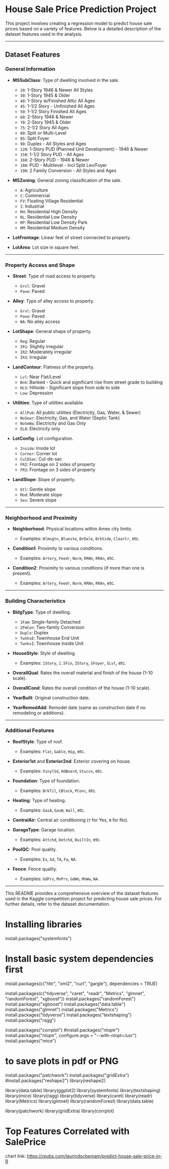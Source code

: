 # House Sale Price Prediction Project

This project involves creating a regression model to predict house sale prices based on a variety of features. Below is a detailed description of the dataset features used in the analysis.

---

## Dataset Features

### General Information
- **MSSubClass**: Type of dwelling involved in the sale.
    - `20`: 1-Story 1946 & Newer All Styles
    - `30`: 1-Story 1945 & Older
    - `40`: 1-Story w/Finished Attic All Ages
    - `45`: 1-1/2 Story - Unfinished All Ages
    - `50`: 1-1/2 Story Finished All Ages
    - `60`: 2-Story 1946 & Newer
    - `70`: 2-Story 1945 & Older
    - `75`: 2-1/2 Story All Ages
    - `80`: Split or Multi-Level
    - `85`: Split Foyer
    - `90`: Duplex - All Styles and Ages
    - `120`: 1-Story PUD (Planned Unit Development) - 1946 & Newer
    - `150`: 1-1/2 Story PUD - All Ages
    - `160`: 2-Story PUD - 1946 & Newer
    - `180`: PUD - Multilevel - Incl Split Lev/Foyer
    - `190`: 2 Family Conversion - All Styles and Ages

- **MSZoning**: General zoning classification of the sale.
    - `A`: Agriculture
    - `C`: Commercial
    - `FV`: Floating Village Residential
    - `I`: Industrial
    - `RH`: Residential High Density
    - `RL`: Residential Low Density
    - `RP`: Residential Low Density Park
    - `RM`: Residential Medium Density

- **LotFrontage**: Linear feet of street connected to property.
- **LotArea**: Lot size in square feet.

---

### Property Access and Shape
- **Street**: Type of road access to property.
    - `Grvl`: Gravel
    - `Pave`: Paved

- **Alley**: Type of alley access to property.
    - `Grvl`: Gravel
    - `Pave`: Paved
    - `NA`: No alley access

- **LotShape**: General shape of property.
    - `Reg`: Regular
    - `IR1`: Slightly irregular
    - `IR2`: Moderately irregular
    - `IR3`: Irregular

- **LandContour**: Flatness of the property.
    - `Lvl`: Near Flat/Level
    - `Bnk`: Banked - Quick and significant rise from street grade to building
    - `HLS`: Hillside - Significant slope from side to side
    - `Low`: Depression

- **Utilities**: Type of utilities available.
    - `AllPub`: All public utilities (Electricity, Gas, Water, & Sewer)
    - `NoSewr`: Electricity, Gas, and Water (Septic Tank)
    - `NoSeWa`: Electricity and Gas Only
    - `ELO`: Electricity only

- **LotConfig**: Lot configuration.
    - `Inside`: Inside lot
    - `Corner`: Corner lot
    - `CulDSac`: Cul-de-sac
    - `FR2`: Frontage on 2 sides of property
    - `FR3`: Frontage on 3 sides of property

- **LandSlope**: Slope of property.
    - `Gtl`: Gentle slope
    - `Mod`: Moderate slope
    - `Sev`: Severe slope

---

### Neighborhood and Proximity
- **Neighborhood**: Physical locations within Ames city limits.
    - Examples: `Blmngtn`, `Blueste`, `BrDale`, `BrkSide`, `ClearCr`, etc.

- **Condition1**: Proximity to various conditions.
    - Examples: `Artery`, `Feedr`, `Norm`, `RRNn`, `RRAn`, etc.

- **Condition2**: Proximity to various conditions (if more than one is present).
    - Examples: `Artery`, `Feedr`, `Norm`, `RRNn`, `RRAn`, etc.

---

### Building Characteristics
- **BldgType**: Type of dwelling.
    - `1Fam`: Single-family Detached
    - `2FmCon`: Two-family Conversion
    - `Duplx`: Duplex
    - `TwnhsE`: Townhouse End Unit
    - `TwnhsI`: Townhouse Inside Unit

- **HouseStyle**: Style of dwelling.
    - Examples: `1Story`, `1.5Fin`, `2Story`, `SFoyer`, `SLvl`, etc.

- **OverallQual**: Rates the overall material and finish of the house (1-10 scale).
- **OverallCond**: Rates the overall condition of the house (1-10 scale).

- **YearBuilt**: Original construction date.
- **YearRemodAdd**: Remodel date (same as construction date if no remodeling or additions).

---

### Additional Features
- **RoofStyle**: Type of roof.
    - Examples: `Flat`, `Gable`, `Hip`, etc.

- **Exterior1st** and **Exterior2nd**: Exterior covering on house.
    - Examples: `VinylSd`, `HdBoard`, `Stucco`, etc.

- **Foundation**: Type of foundation.
    - Examples: `BrkTil`, `CBlock`, `PConc`, etc.

- **Heating**: Type of heating.
    - Examples: `GasA`, `GasW`, `Wall`, etc.

- **CentralAir**: Central air conditioning (`Y` for Yes, `N` for No).

- **GarageType**: Garage location.
    - Examples: `Attchd`, `Detchd`, `BuiltIn`, etc.

- **PoolQC**: Pool quality.
    - Examples: `Ex`, `Gd`, `TA`, `Fa`, `NA`.

- **Fence**: Fence quality.
    - Examples: `GdPrv`, `MnPrv`, `GdWo`, `MnWw`, `NA`.

---

This README provides a comprehensive overview of the dataset features used in the Kaggle competition project for predicting house sale prices. For further details, refer to the dataset documentation.


# Installing libraries
install.packages("systemfonts")

# Install basic system dependencies first
install.packages(c("httr", "xml2", "curl", "gargle"), dependencies = TRUE)

install.packages(c("tidyverse", "caret", "readr", "Metrics", "glmnet", "randomForest", "xgboost"))
install.packages("randomForest") 
install.packages("xgboost")
install.packages("data.table") 
install.packages("glmnet")
install.packages("Metrics")
install.packages("tidyverse")
install.packages("textshaping")
install.packages("ragg")

install.packages("corrplot")
#install.packages("nloptr")
install.packages("nloptr", configure.args = "--with-nlopt=/usr")
install.packages("mice")

# to save plots in pdf or PNG
install.packages("patchwork")
install.packages("gridExtra")
#install.packages("reshape2")
library(reshape2)

library(data.table)
library(ggplot2)
library(systemfonts)
library(textshaping)
library(mice)
library(ragg)
library(tidyverse)
library(caret)
library(readr)
library(Metrics)
library(glmnet)
library(randomForest)
library(data.table)

library(patchwork)
library(gridExtra)
library(corrplot)

# Top Features Correlated with SalePrice
chart link: https://rpubs.com/laurindocbenjam/predict-house-sale-price-in-R
